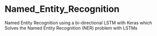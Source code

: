 # Named_Entity_Recognition
 Named Entity Recognition using a bi-directional LSTM with Keras which Solves the Named Entity Recognition (NER) problem with LSTMs
